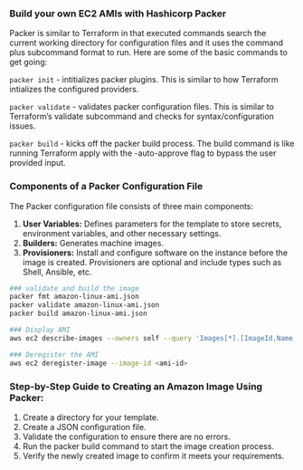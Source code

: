 ### Build your own EC2 AMIs with Hashicorp Packer

Packer is similar to Terraform in that executed commands search the current working directory for configuration files and it uses the command plus subcommand format to run. Here are some of the basic commands to get going:

`packer init` - intitializes packer plugins. This is similar to how Terraform intializes the configured providers.

`packer validate` - validates packer configuration files. This is similar to Terraform’s validate subcommand and checks for syntax/configuration issues.

`packer build` - kicks off the packer build process. The build command is like running Terraform apply with the -auto-approve flag to bypass the user provided input.

### Components of a Packer Configuration File

The Packer configuration file consists of three main components:

1. **User Variables:** Defines parameters for the template to store secrets, environment variables, and other necessary settings.
2. **Builders:** Generates machine images.
3. **Provisioners:** Install and configure software on the instance before the image is created. Provisioners are optional and include types such as Shell, Ansible, etc.

```sh
### validate and build the image
packer fmt amazon-linux-ami.json
packer validate amazon-linux-ami.json
packer build amazon-linux-ami.json

### Display AMI
aws ec2 describe-images --owners self --query 'Images[*].[ImageId,Name,State]' --output table

### Deregister the AMI
aws ec2 deregister-image --image-id <ami-id>
```
###  Step-by-Step Guide to Creating an Amazon Image Using Packer:

1.	Create a directory for your template.
2.	Create a JSON configuration file.
3.	Validate the configuration to ensure there are no errors.
4.	Run the packer build command to start the image creation process.
5.	Verify the newly created image to confirm it meets your requirements.
